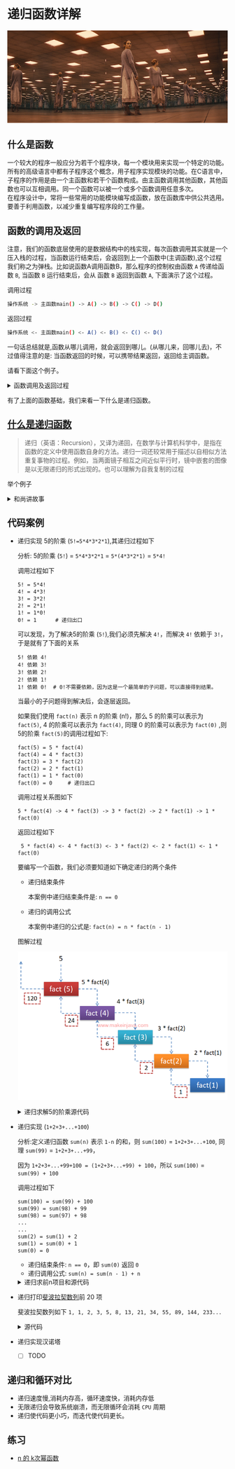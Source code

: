 # 递归函数详解

![递归函数](../images/recursion-mirror.png)

## 什么是函数
一个较大的程序一般应分为若干个程序块，每一个模块用来实现一个特定的功能。所有的高级语言中都有子程序这个概念，用子程序实现模块的功能。在C语言中，子程序的作用是由一个主函数和若干个函数构成。由主函数调用其他函数，其他函数也可以互相调用。同一个函数可以被一个或多个函数调用任意多次。<br/>
在程序设计中，常将一些常用的功能模块编写成函数，放在函数库中供公共选用。要善于利用函数，以减少重复编写程序段的工作量。

## 函数的调用及返回
注意，我们的函数底层使用的是数据结构中的栈实现，每次函数调用其实就是一个压入栈的过程，当函数运行结束后，会返回到上一个函数中(主调函数),这个过程我们称之为弹栈。比如说函数A调用函数B，那么程序的控制权由函数 `A` 传递给函数 `B`, 当函数 `B` 运行结束后，会从 函数 `B` 返回到函数 `A`, 下面演示了这个过程。

调用过程
``` bash
操作系统 -> 主函数main() -> A() -> B() -> C() -> D()
```
返回过程
``` bash
操作系统 <- 主函数main() <- A() <- B() <- C() <- D()
```

一句话总结就是,函数从哪儿调用，就会返回到哪儿。(从哪儿来，回哪儿去)，不过值得注意的是: 当函数返回的时候，可以携带结果返回，返回给主调函数。

请看下面这个例子。
<details>
<summary>函数调用及返回过程</summary>

``` c
# include <stdio.h>

void A(); /* 函数声明 */

void B();

void C();

void D();

void A() {
    printf("函数A()被调用了\n");
    B();
    printf("函数A()调用结束了\n");
}

void B() {
    printf("函数B()被调用了\n");
    C();
    printf("函数B()调用结束了\n");
}

void C() {
    printf("函数C()被调用了\n");
    D();
    printf("函数C()调用结束了\n");
}

void D() {
    printf("函数D()被调用了\n");
    /* do something */
    printf("函数D()调用结束了\n");
}

int main() {
    A();
    return 0;
}

```
输出结果如下:
```
主函数main()被调用了
函数A()被调用了
函数B()被调用了
函数C()被调用了
函数D()被调用了
函数D()调用结束了
函数C()调用结束了
函数B()调用结束了
函数A()调用结束了
主函数main()调用结束了
```
</details>

有了上面的函数基础，我们来看一下什么是递归函数。

## [什么是递归函数](https://zh.wikipedia.org/wiki/%E9%80%92%E5%BD%92)
> 递归（英语：Recursion），又译为递回，在数学与计算机科学中，是指在函数的定义中使用函数自身的方法。递归一词还较常用于描述以自相似方法重复事物的过程。例如，当两面镜子相互之间近似平行时，镜中嵌套的图像是以无限递归的形式出现的。也可以理解为自我复制的过程

举个例子

<details>
<summary>和尚讲故事</summary>
从前有座山，山里有座庙，庙里有个老和尚，正在给小和尚讲故事呢！故事是什么呢？“从前有座山，山里有座庙，庙里有个老和尚，正在给小和尚讲故事呢！故事是什么呢？‘从前有座山，山里有座庙，庙里有个老和尚，正在给小和尚讲故事呢！故事是什么呢？……’”
</details>


## 代码案例

* 递归实现 5的阶乘 (`5!=5*4*3*2*1`),其递归过程如下

    分析: 5的阶乘 (`5!`) = `5*4*3*2*1` = `5*(4*3*2*1)` = `5*4!`
    
    调用过程如下
    ```
    5! = 5*4!
    4! = 4*3!
    3! = 3*2!
    2! = 2*1!
    1! = 1*0!
    0! = 1      # 递归出口
    ```
    可以发现，为了解决5的阶乘 (`5!`),我们必须先解决 `4!`，而解决 `4!` 依赖于 `3!`，于是就有了下面的关系
    
    ```
    5! 依赖 4!
    4! 依赖 3!
    3! 依赖 2!
    2! 依赖 1!
    1! 依赖 0!  # 0!不需要依赖，因为这是一个最简单的子问题，可以直接得到结果。
    ```
    当最小的子问题得到解决后，会逐层返回。
    
    如果我们使用 `fact(n)` 表示 n 的阶乘 (n!)，那么 5 的阶乘可以表示为 `fact(5)`, 4 的阶乘可以表示为 `fact(4)`, 同理 0 的阶乘可以表示为 `fact(0)` ,则 5的阶乘 `fact(5)`的调用过程如下: 

    ```
    fact(5) = 5 * fact(4)
    fact(4) = 4 * fact(3)
    fact(3) = 3 * fact(2)
    fact(2) = 2 * fact(1)
    fact(1) = 1 * fact(0)
    fact(0) = 0     # 递归出口
    ```

    调用过程关系图如下  
    ```
    5 * fact(4) -> 4 * fact(3) -> 3 * fact(2) -> 2 * fact(1) -> 1 * fact(0)
    ```
    返回过程如下
    ```
     5 * fact(4) <- 4 * fact(3) <- 3 * fact(2) <- 2 * fact(1) <- 1 * fact(0)
    ```

    要编写一个函数，我们必须要知道如下确定递归的两个条件

    * 递归结束条件

        本案例中递归结束条件是: `n == 0`
    * 递归的调用公式

        本案例中递归的公式是: `fact(n) = n * fact(n - 1)`

    图解过程

    ![递归求解阶乘图](../images/factorial-recursive.png)


    <details>
    <summary>递归求解5的阶乘源代码</summary>

    ``` c
    # include <stdio.h>

    /**
     * 计算 n 的阶乘
     */
    int fact(int n) {
        if (n == 0) {
            return 1;
        } else {
            return n * fact(n - 1);
        }

        /* 简洁的写法 */
        /* return n == 0 ?: n * fact(n - 1); */
    }

    int main() {

        /* 打印 3 的阶乘 */
        printf("3的阶乘 = %d\n", fact(3));

        /* 打印 5 的阶乘 */
        printf("5的阶乘 = %d\n", fact(5));

        /* 打印 1 - 10 的阶乘*/
        for (int i = 1; i <= 10; ++i) {
            printf("%d的阶乘 = %d\n", i, fact(i));
        }
        return 0;
    }

    ```
    </details>

* 递归实现 (`1+2+3+...+100`)

    分析:定义递归函数 `sum(n)` 表示 `1-n` 的和，则 `sum(100)` = `1+2+3+...+100`, 同理 `sum(99)` = `1+2+3+...+99`，
    
    因为 `1+2+3+...+99+100 = (1+2+3+...+99) + 100`，所以
    `sum(100)` = `sum(99) + 100`

    调用过程如下
    ```
    sum(100) = sum(99) + 100
    sum(99) = sum(98) + 99
    sum(98) = sum(97) + 98
    ...
    ...
    sum(2) = sum(1) + 2
    sum(1) = sum(0) + 1
    sum(0) = 0
    ``` 

    * 递归结束条件: `n == 0`，即 `sum(0)` 返回 `0`
    * 递归调用公式: `sum(n) = sum(n - 1) + n`

    <details>
    <summary>递归求前n项目和源代码</summary>

    ``` c
    # include <stdio.h>

    /**
     * 计算1 + 2 + 3 + ... + n
     */
    int sum(int n) {
        if (n == 0) {
            return 0;
        } else {
            return sum(n - 1) + n;
        }

        /* 简洁的写法 */
        //return n == 0 ?: sum(n - 1) + n;
    }

    int main() {

        printf("1+2+3+...+100 = %d\n", sum(100));
        return 0;
    }
    ```
    </details>

* 递归打印[斐波拉契数列](https://zh.wikipedia.org/wiki/%E6%96%90%E6%B3%A2%E9%82%A3%E5%A5%91%E6%95%B0%E5%88%97)前 20 项

    斐波拉契数列如下
    `1, 1, 2, 3, 5, 8, 13, 21, 34, 55, 89, 144, 233...`

    <details>
    <summary>源代码</summary>

    ``` c
    # include <stdio.h>

    /**
     * 求出斐波拉契第 n 项
     */
    int fib(int n) {
        if (n == 1 || n == 2) {
            return 1;
        } else {
            return fib(n - 1) + fib(n - 2);
        }

        /* 简洁的写法 */
        //return n == 0 || n == 1 ?: fib(n - 1) + fib(n - 2);
    }

    int main() {

        /* 打印斐波拉契第2项 */
        printf("斐波拉契第2项: %d\n", fib(2));

        /* 打印斐波拉契第3项 */
        printf("斐波拉契第5项: %d\n", fib(5));

        /* 打印斐波拉契前20项，5项换一行*/
        for (int i = 1; i <= 20; ++i) {
            printf("%d\t", fib(i));
            if (i % 5 == 0) {
                printf("\n");
            }
        }
        return 0;
    }

    ```
    </details>
* 递归实现汉诺塔

    * [ ] TODO

## 递归和循环对比
* 递归速度慢,消耗内存高，循环速度快，消耗内存低
* 无限递归会导致系统崩溃，而无限循环会消耗 `CPU` 周期
* 递归使代码更小巧，而迭代使代码更长。


## 练习
* [n 的 k次幂函数](https://github.com/TheAlgorithms/C/blob/master/misc/power_recursion.c)